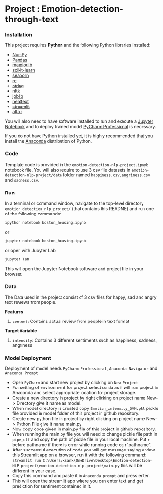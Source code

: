 # Project : Emotion-detection-through-text

### Installation
   This project requires **Python** and the following Python libraries installed:

- [NumPy](http://www.numpy.org/)
- [Pandas](http://pandas.pydata.org/)
- [matplotlib](http://matplotlib.org/)
- [scikit-learn](http://scikit-learn.org/stable/)
- [seaborn](https://seaborn.pydata.org/)
- [re](https://docs.python.org/3/library/re.html)
- [string](https://docs.python.org/3/library/string.html)
- [nltk](https://www.nltk.org/)
- [joblib](https://joblib.readthedocs.io/en/stable/)
- [neattext](https://pypi.org/project/neattext/)
- [streamlit](https://pypi.org/project/streamlit/)
- [altair](https://pypi.org/project/altair/)
  
You will also need to have software installed to run and execute a [Jupyter Notebook](http://jupyter.org/install.html) and to deploy trained model [PyCharm Professional](https://www.jetbrains.com/pycharm/download/?section=windows) is necessary.

If you do not have Python installed yet, it is highly recommended that you install the [Anaconda](https://www.anaconda.com/download/) distribution of Python. 

### Code

Template code is provided in the `emotion-detection-nlp-project.ipnyb` notebook file. You will also require to use 3 csv file datasets in `emotion-detection-nlp-project/data` folder named `happiness.csv`, `angriness.csv` and `sadness.csv`.

### Run

In a terminal or command window, navigate to the top-level directory `emotion_detection_nlp_project/` (that contains this README) and run one of the following commands:

```bash
ipython notebook boston_housing.ipynb
```  
or
```bash
jupyter notebook boston_housing.ipynb
```
or open with Juoyter Lab
```bash
jupyter lab
```

This will open the Jupyter Notebook software and project file in your browser.

### Data

The Data used in the project consist of 3 csv files for happy, sad and angry text reviews from people.

**Features**
1.  `content`: Contains actual review from people in text format
  
**Target Variable**
1. `intensity`: Contains 3 different sentiments such as happiness, sadness, angriness

### Model Deployment

Deployment of model needs `PyCharm Professional`, `Anaconda Navigator` and `Anaconda Prompt`

- Open `PyCharm` and start new project by clicking on `New Project`
- For setting of environment for project select `conda` as it will run project in Anaconda and select appropriate location for project storage.
- Create a new directory in project by right clicking on project name New-> Directory give it name as model.
- When model directory is created copy `Emotion_intensity_SVM.pkl` pickle file provided in model folder of this project in github repository.
- Create new python file in project by right clicking on project name New-> Python File give it name main.py
- Now copy code given in main.py file of this project in github repository.
- When running the main.py file you will need to change pickle file path in `pipe_clf` and copy the path of pickle file in your local machine. Put `r` before pathname if there is error while running code eg r"pathname".
- After successful execution of code you will get message saying o view this Streamlit app on a browser, run it with the following
  command: `streamlit run C:\Users\ksank\OneDrive\Desktop\Emotion-detection-NLP-project\emotion-detection-nlp-project\main.py` this will be different in your case.
- Copy this command and paste it in `Anaconda prompt` and press enter.
- This will open the streamlit app where you can enter text and get prediction for sentiment contained in it. 
